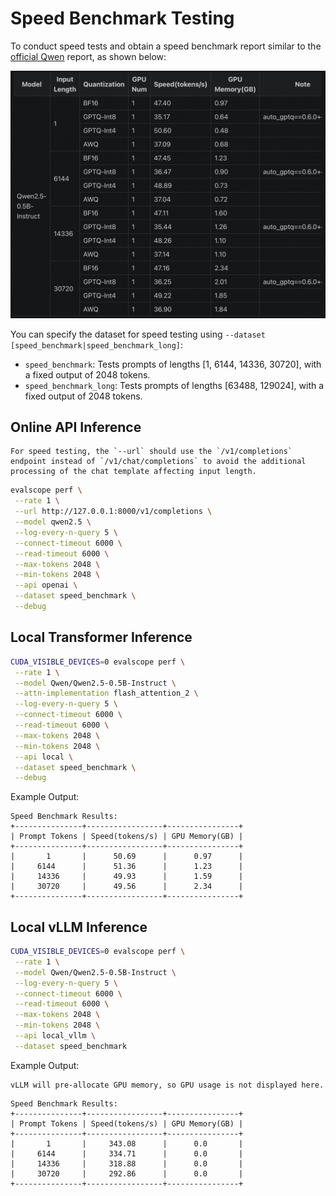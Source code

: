 # Speed Benchmark Testing

To conduct speed tests and obtain a speed benchmark report similar to the [official Qwen](https://qwen.readthedocs.io/en/latest/benchmark/speed_benchmark.html) report, as shown below:

![image](./images/qwen_speed_benchmark.png)

You can specify the dataset for speed testing using `--dataset [speed_benchmark|speed_benchmark_long]`:

- `speed_benchmark`: Tests prompts of lengths [1, 6144, 14336, 30720], with a fixed output of 2048 tokens.
- `speed_benchmark_long`: Tests prompts of lengths [63488, 129024], with a fixed output of 2048 tokens.

## Online API Inference
```{note}
For speed testing, the `--url` should use the `/v1/completions` endpoint instead of `/v1/chat/completions` to avoid the additional processing of the chat template affecting input length.
```

```bash
evalscope perf \
 --rate 1 \
 --url http://127.0.0.1:8000/v1/completions \
 --model qwen2.5 \
 --log-every-n-query 5 \
 --connect-timeout 6000 \
 --read-timeout 6000 \
 --max-tokens 2048 \
 --min-tokens 2048 \
 --api openai \
 --dataset speed_benchmark \
 --debug
```

## Local Transformer Inference
```bash
CUDA_VISIBLE_DEVICES=0 evalscope perf \
 --rate 1 \
 --model Qwen/Qwen2.5-0.5B-Instruct \
 --attn-implementation flash_attention_2 \
 --log-every-n-query 5 \
 --connect-timeout 6000 \
 --read-timeout 6000 \
 --max-tokens 2048 \
 --min-tokens 2048 \
 --api local \
 --dataset speed_benchmark \
 --debug
```

Example Output:
```text
Speed Benchmark Results:
+---------------+-----------------+----------------+
| Prompt Tokens | Speed(tokens/s) | GPU Memory(GB) |
+---------------+-----------------+----------------+
|       1       |      50.69      |      0.97      |
|     6144      |      51.36      |      1.23      |
|     14336     |      49.93      |      1.59      |
|     30720     |      49.56      |      2.34      |
+---------------+-----------------+----------------+
```

## Local vLLM Inference
```bash
CUDA_VISIBLE_DEVICES=0 evalscope perf \
 --rate 1 \
 --model Qwen/Qwen2.5-0.5B-Instruct \
 --log-every-n-query 5 \
 --connect-timeout 6000 \
 --read-timeout 6000 \
 --max-tokens 2048 \
 --min-tokens 2048 \
 --api local_vllm \
 --dataset speed_benchmark 
```

Example Output:
```{tip}
vLLM will pre-allocate GPU memory, so GPU usage is not displayed here.
```
```text
Speed Benchmark Results:
+---------------+-----------------+----------------+
| Prompt Tokens | Speed(tokens/s) | GPU Memory(GB) |
+---------------+-----------------+----------------+
|       1       |     343.08      |      0.0       |
|     6144      |     334.71      |      0.0       |
|     14336     |     318.88      |      0.0       |
|     30720     |     292.86      |      0.0       |
+---------------+-----------------+----------------+
```
